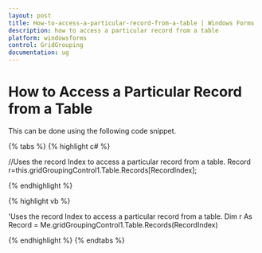 ```yaml
---
layout: post
title: How-to-access-a-particular-record-from-a-table | Windows Forms | Syncfusion
description: how to access a particular record from a table
platform: windowsforms
control: GridGrouping
documentation: ug
---
```


# How to Access a Particular Record from a Table

This can be done using the following code snippet.

{% tabs %}
{% highlight c# %}

//Uses the record Index to access a particular record from a table.
Record r=this.gridGroupingControl1.Table.Records[RecordIndex];

{% endhighlight %}

{% highlight vb %}

'Uses the record Index to access a particular record from a table.
Dim r As Record = Me.gridGroupingControl1.Table.Records(RecordIndex)

{% endhighlight %}
{% endtabs %}
